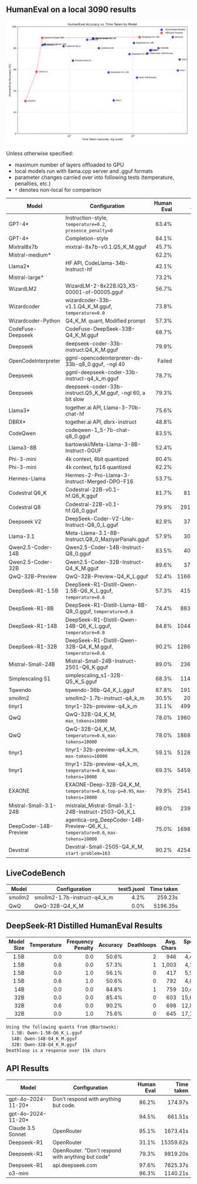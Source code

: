 ## HumanEval on a local 3090 results

<img src="human_eval_scatter.png">

Unless otherwise specified:
- maximum number of layers offloaded to GPU
- local models run with llama.cpp server and .gguf formats
- parameter changes carried over into following tests (temperature, penalties, etc.)
- `*` denotes non-local for comparison

| Model                 | Configuration                                                                    |  Human Eval | Time taken |
|-----------------------|----------------------------------------------------------------------------------| -----------:|-----------:|
| GPT-4*                | Instruction-style, `temperature=0.2`, `presence_penalty=0`                       |      63.4%  |            |
| GPT-4*                | Completion-style                                                                 |      84.1%  |            |
| Mixtral8x7b           | mixtral-8x7b-v0.1.Q5_K_M.gguf                                                    |      45.7%  |            |
| Mistral-medium*       |                                                                                  |      62.2%  |            |
| Llama2*               | HF API, CodeLlama-34b-Instruct-hf                                                |      42.1%  |            |
| Mistral-large*        |                                                                                  |      73.2%  |            |
| WizardLM2             | WizardLM-2-8x22B.IQ3_XS-00001-of-00005.gguf                                      |      56.7%  |            |
| Wizardcoder           | wizardcoder-33b-v1.1.Q4_K_M.gguf, `temperature=0.0`                              |      73.8%  |            |
| Wizardcoder-Python    | Q4_K_M. quant, Modified prompt                                                   |      57.3%  |            |
| CodeFuse-Deepseek     | CodeFuse-DeepSeek-33B-Q4_K_M.gguf                                                |      68.7%  |            |
| Deepseek              | deepseek-coder-33b-instruct.Q4_K_M.gguf                                          |      79.9%  |            |
| OpenCodeInterpreter   | ggml-opencodeinterpreter-ds-33b-q8_0.gguf, -ngl 40                               |     Failed  |            |
| Deepseek              | ggml-deepseek-coder-33b-instruct-q4_k_m.gguf                                     |      78.7%  |            |
| Deepseek              | deepseek-coder-33b-instruct.Q5_K_M.gguf, -ngl 60, a bit slow                     |      79.3%  |            |
| Llama3*               | together.ai API, Llama-3-70b-chat-hf                                             |      75.6%  |            |
| DBRX*                 | together.ai API, dbrx-instruct                                                   |      48.8%  |            |
| CodeQwen              | codeqwen-1_5-7b-chat-q8_0.gguf                                                   |      83.5%  |            |
| Llama3-8B             | bartowski/Meta-Llama-3-8B-Instruct-GGUF                                          |      52.4%  |            |
| Phi-3-mini            | 4k context, 4bit quantized                                                       |      60.4%  |            |
| Phi-3-mini            | 4k context, fp16 quantized                                                       |      62.2%  |            |
| Hermes-Llama          | Hermes-2-Pro-Llama-3-Instruct-Merged-DPO-F16                                     |      53.7%  |            |
| Codestral Q6_K        | Codestral-22B-v0.1-hf.Q6_K.gguf                                                  |      81.7%  |    812.53s |
| Codestral Q8          | Codestral-22B-v0.1-hf.Q8_0.gguf                                                  |      79.9%  |   2918.51s |
| Deepseek V2           | DeepSeek-Coder-V2-Lite-Instruct-Q8_0_L.gguf                                      |      82.9%  |    378.86s |
| Llama-3.1             | Meta-Llama-3.1-8B-Instruct.Q8_0_MaziyarPanahi.gguf                               |      57.9%  |    304.09s |
| Qwen2.5-Coder-14B     | Qwen2.5-Coder-14B-Instruct-Q8_0.gguf                                             |      83.5%  |    409.90s |
| Qwen2.5-Coder-32B     | Qwen2.5-Coder-32B-Instruct-Q4_K_M.gguf                                           |      89.6%  |    375.33s |
| QwQ-32B-Preview       | QwQ-32B-Preview-Q4_K_L.gguf                                                      |      52.4%  |  11660.46s |
| DeepSeek-R1-1.5B      | DeepSeek-R1-Distill-Qwen-1.5B-Q6_K_L.gguf, `temperature=0.6`                     |      57.3%  |   4154.71s |
| DeepSeek-R1-8B        | DeepSeek-R1-Distill-Llama-8B-Q8_0.gguf, `temperature=0.6`                        |      74.4%  |   8836.76s |
| DeepSeek-R1-14B       | DeepSeek-R1-Distill-Qwen-14B-Q6_K_L.gguf, `temperature=0.0`                      |      84.8%  |  10444.61s |
| DeepSeek-R1-32B       | DeepSeek-R1-Distill-Qwen-32B-Q4_K_M.gguf, `temperature=0.6`                      |      90.2%  |  12861.13s |
| Mistral-Small-24B     | Mistral-Small-24B-Instruct-2501-Q6_K.gguf                                        |      89.0%  |   2365.32s |
| Simplescaling S1      | simplescaling_s1-32B-Q5_K_S.gguf                                                 |      68.3%  |   1140.21s |
| Tqwendo               | tqwendo-36b-Q4_K_L.gguf                                                          |      87.8%  |   1916.67s |
| smollm2               | smollm2-1.7b-instruct-q4_k_m                                                     |      30.5%  |    203.09s |
| tinyr1                | tinyr1-32b-preview-q4_k_m                                                        |      31.1%  |   4992.37s |
| QwQ                   | QwQ-32B-Q4_K_M, `max_tokens=10000`                                               |      78.0%  |  19609.10s |
| QwQ                   | QwQ-32B-Q4_K_M, `temperature=0.6`, `max-tokens=10000`                            |      78.0%  |  18689.78s |
| tinyr1                | tinyr1-32b-preview-q4_k_m, `max-tokens=10000`                                    |      59.1%  |  51286.32s |
| tinyr1                | tinyr1-32b-preview-q4_k_m, `temperature=0.6`, `max-tokens=10000`                 |      69.3%  |  54596.08s |
| EXAONE                | EXAONE-Deep-32B-Q4_K_M, `temperature=0.6`, `top-p=0.95`, `max-tokens=10000`      |      79.9%  |  25417.01s |
| Mistral-Small-3.1-24B | mistralai_Mistral-Small-3.1-24B-Instruct-2503-Q6_K_L                             |      89.0%  |   2390.45s |
| DeepCoder-14B-Preview | agentica-org_DeepCoder-14B-Preview-Q6_K_L, `temperature=0.6`, `max-tokens=10000` |      75.0%  |  16987.95s |
| Devstral              | Devstral-Small-2505-Q4_K_M, `start-problem=163`                                  |      90.2%  |  42544.20s |

## LiveCodeBench

| Model               | Configuration                                                  | test5.jsonl | Time taken |
|---------------------|----------------------------------------------------------------|------------:|-----------:|
| smollm2             | smollm2-1.7b-instruct-q4_k_m                                   |       4.2%  |    259.23s |
| QwQ                 | QwQ-32B-Q4_K_M                                                 |       0.0%  |   5196.35s |

## DeepSeek-R1 Distilled HumanEval Results

| Model Size | Temperature | Frequency Penalty | Accuracy  | Deathloops | Avg. Chars | Speed (s) |
|-----------:|------------:|------------------:|----------:|-----------:|-----------:|-----------:|
| 1.5B       | 0.0         | 0.0               | 50.6%     | 2          | 946        |  4,442    |
| 1.5B       | 0.6         | 0.0               | 57.3%     | 1          | 1,003      |  4,155    |
| 1.5B       | 0.0         | 1.0               | 56.1%     | 0          | 417        |  5,501    |
| 1.5B       | 0.6         | 1.0               | 50.6%     | 0          | 792        |  4,828    |
| 14B        | 0.0         | 0.0               | 84.8%     | 1          | 759        |  10,445   |
| 32B        | 0.0         | 0.0               | 85.4%     | 0          | 603        |  15,655   |
| 32B        | 0.6         | 0.0               | 90.2%     | 0          | 698        |  12,861   |
| 32B        | 0.0         | 1.0               | 75.6%     | 0          | 645        |  17,182   |

```
Using the following quants from @Bartowski:
  1.5B: Qwen-1.5B-Q6_K_L.gguf
  14B: Qwen-14B-Q4_K_M.gguf
  32B: Qwen-32B-Q4_K_M.gguf
Deathloop is a response over 15k chars
```

## API Results

| Model              | Configuration                                                  | Human Eval | Time taken |
|--------------------|----------------------------------------------------------------|-----------:|-----------:|
| gpt-4o-2024-11-20* | Don't respond with anything but code.                          |     86.2%  |    174.97s |
| gpt-4o-2024-11-20* |                                                                |     94.5%  |    661.51s |
| Claude 3.5 Sonnet  | OpenRouter                                                     |     95.1%  |   1673.41s |
| Deepseek-R1        | OpenRouter                                                     |     31.1%  |  15359.62s |
| Deepseek-R1        | OpenRouter. "Don't respond with anything but code"             |     79.3%  |   9819.20s |
| Deepseek-R1        | api.deepseek.com                                               |     97.6%  |   7625.37s |
| o3-mini            |                                                                |     96.3%  |   1140.21s |

